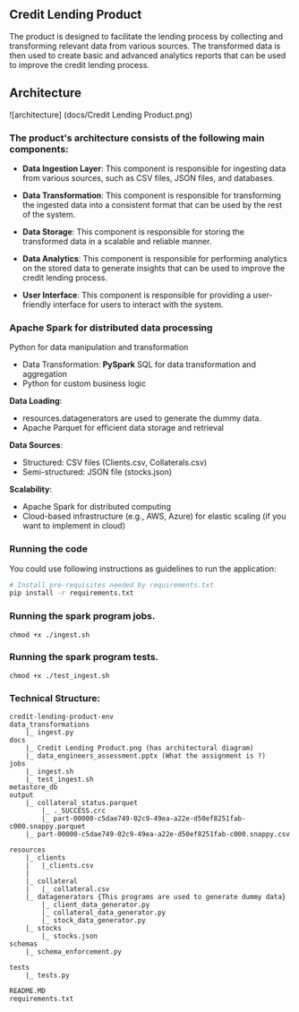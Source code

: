 
## Credit Lending Product

The product is designed to facilitate the lending process by collecting and transforming relevant data from various sources. The transformed data is then used to create basic and advanced analytics reports that can be used to improve the credit lending process.

## Architecture
![architecture] (docs/Credit Lending Product.png)
### The product's architecture consists of the following main components:

- **Data Ingestion Layer**: This component is responsible for ingesting data from various sources, such as CSV files, JSON files, and databases.

- **Data Transformation**: This component is responsible for transforming the ingested data into a consistent format that can be used by the rest of the system.

- **Data Storage**: This component is responsible for storing the transformed data in a scalable and reliable manner.

- **Data Analytics**: This component is responsible for performing analytics on the stored data to generate insights that can be used to improve the credit lending process.

- **User Interface**: This component is responsible for providing a user-friendly interface for users to interact with the system.



###  Apache Spark for distributed data processing
Python for data manipulation and transformation
- Data Transformation: **PySpark** SQL for data transformation and aggregation
- Python for custom business logic

**Data Loading**:
- resources.datagenerators are used to generate the dummy data.
- Apache Parquet for efficient data storage and retrieval

**Data Sources**:

- Structured: CSV files (Clients.csv, Collaterals.csv)
- Semi-structured: JSON file (stocks.json)

**Scalability**:
- Apache Spark for distributed computing
- Cloud-based infrastructure (e.g., AWS, Azure) for elastic scaling (if you want to implement in cloud)

###  Running the code
You could use following instructions as guidelines to run the application:
```bash
# Install pre-requisites needed by requirements.txt
pip install -r requirements.txt
```

### Running the spark program jobs.
``` 
chmod +x ./ingest.sh
```

### Running the spark program tests.
``` 
chmod +x ./test_ingest.sh
```

### Technical Structure: 

```
credit-lending-product-env
data_transformations
    |_ ingest.py
docs
    |_ Credit Lending Product.png (has architectural diagram)
    |_ data_engineers_assessment.pptx (What the assignment is ?)
jobs
    |_ ingest.sh
    |_ test_ingest.sh
metastore_db
output
    |_ collateral_status.parquet
        |_ ._SUCCESS.crc
        |_ part-00000-c5dae749-02c9-49ea-a22e-d50ef8251fab-c000.snappy.parquet
    |_ part-00000-c5dae749-02c9-49ea-a22e-d50ef8251fab-c000.snappy.csv
    
resources
    |_ clients
    |   |_clients.csv
    |    
    |_ collateral
    |   |_ collateral.csv
    |_ datagenerators {This programs are used to generate dummy data}
        |_ client_data_generator.py
        |_ collateral_data_generator.py
        |_ stock_data_generator.py
    |_ stocks
        |_ stocks.json
schemas
    |_ schema_enforcement.py
    
tests
    |_ tests.py
 
README.MD
requirements.txt    
        
```
